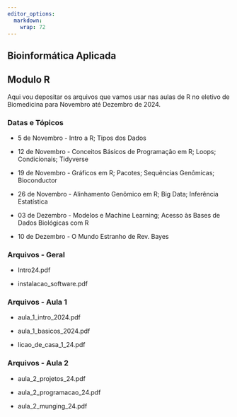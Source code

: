 ```yaml
---
editor_options: 
  markdown: 
    wrap: 72
---
```


## Bioinformática Aplicada 

## Modulo R 

Aqui vou depositar os arquivos que vamos usar nas aulas de R no eletivo
de Biomedicina para Novembro até Dezembro de 2024.

### Datas e Tópicos

-   5 de Novembro - Intro a R; Tipos dos Dados

-   12 de Novembro - Conceitos Básicos de Programação em R; Loops;
    Condicionais; Tidyverse

-   19 de Novembro - Gráficos em R; Pacotes; Sequências Genômicas;
    Bioconductor

-   26 de Novembro - Alinhamento Genômico em R; Big Data; Inferência
    Estatística

-   03 de Dezembro - Modelos e Machine Learning; Acesso às Bases de
    Dados Biológicas com R

-   10 de Dezembro - O Mundo Estranho de Rev. Bayes

### Arquivos - Geral

-   Intro24.pdf

-   instalacao_software.pdf

### Arquivos - Aula 1

-   aula_1_intro_2024.pdf

-   aula_1_basicos_2024.pdf

-   licao_de_casa_1_24.pdf

### Arquivos - Aula 2

-   aula_2_projetos_24.pdf

-   aula_2_programacao_24.pdf

-   aula_2_munging_24.pdf
